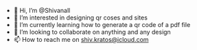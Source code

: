 - 👋 Hi, I’m @Shivanall
- 👀 I’m interested in designing qr coses and sites
- 🌱 I’m currently learning how to generate a qr code of a pdf file
- 💞️ I’m looking to collaborate on anything and any design
- 📫 How to reach me on shiv.kratos@icloud.com

<!---
Shivanall/Shivanall is a ✨ special ✨ repository because its `README.md` (this file) appears on your GitHub profile.
You can click the Preview link to take a look at your changes.
--->
